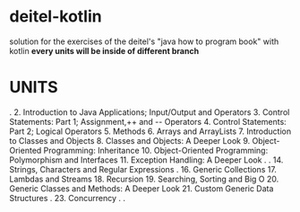 # deitel-kotlin
solution for the exercises of the deitel's "java how to program book" with kotlin
**every units will be inside of different branch**

# UNITS
.
2. Introduction to Java Applications; Input/Output
and Operators
3. Control Statements: Part 1; Assignment,++ and -- Operators
4. Control Statements: Part 2; Logical Operators
5. Methods
6. Arrays and ArrayLists
7. Introduction to Classes and Objects
8. Classes and Objects: A Deeper Look
9. Object-Oriented Programming: Inheritance
10. Object-Oriented Programming: Polymorphism and Interfaces
11. Exception Handling: A Deeper Look
.
.
14. Strings, Characters and Regular Expressions
.
16. Generic Collections
17. Lambdas and Streams 
18. Recursion
19. Searching, Sorting and Big O
20. Generic Classes and Methods: A Deeper Look
21. Custom Generic Data Structures
.
23. Concurrency
.
.
